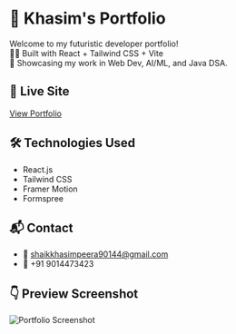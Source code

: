 # 🚀 Khasim's Portfolio

Welcome to my futuristic developer portfolio!  
👨‍💻 Built with React + Tailwind CSS + Vite  
💼 Showcasing my work in Web Dev, AI/ML, and Java DSA.

## 🔗 Live Site
[View Portfolio](https://your-deployed-link.vercel.app)

## 🛠️ Technologies Used
- React.js
- Tailwind CSS
- Framer Motion
- Formspree

## 📬 Contact
- 📧 shaikkhasimpeera90144@gmail.com
- 📱 +91 9014473423

## 👇 Preview Screenshot
![Portfolio Screenshot](link-to-screenshot.png)
